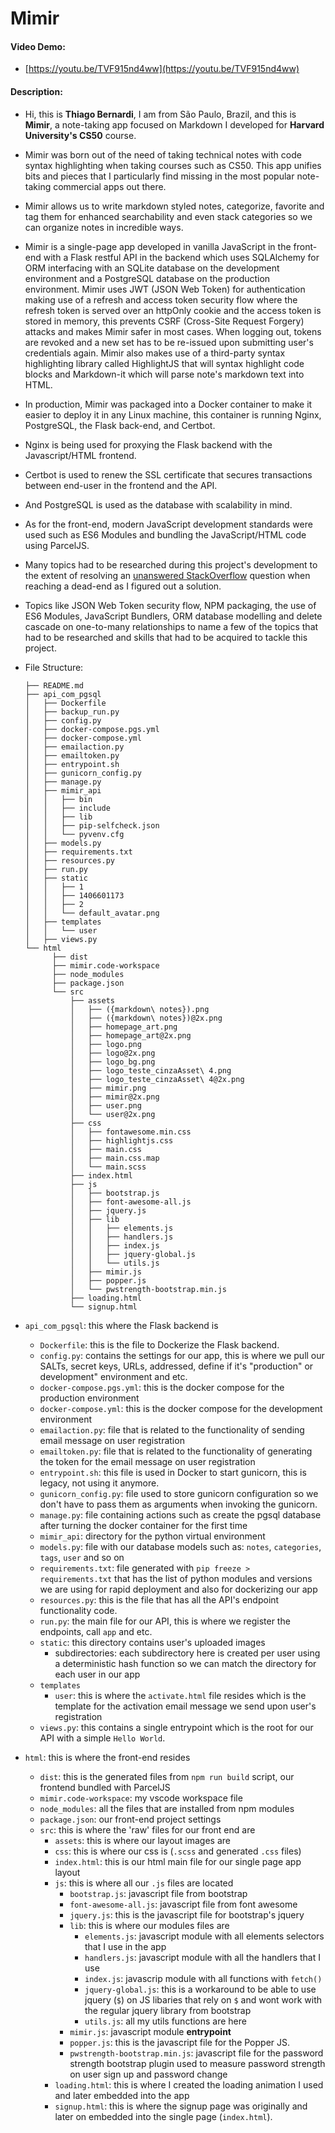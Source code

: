 # Mimir

#### Video Demo:

- [https://youtu.be/TVF915nd4ww](https://youtu.be/TVF915nd4ww)

#### Description:

- Hi, this is **Thiago Bernardi**, I am from São Paulo, Brazil, and this is **Mimir**, a note-taking app focused on Markdown I developed for **Harvard University's CS50** course.

- Mimir was born out of the need of taking technical notes with code syntax highlighting when taking courses such as CS50. This app unifies bits and pieces that I particularly find missing in the most popular note-taking commercial apps out there.

- Mimir allows us to write markdown styled notes, categorize, favorite and tag them for enhanced searchability and even stack categories so we can organize notes in incredible ways.

- Mimir is a single-page app developed in vanilla JavaScript in the front-end with a Flask restful API in the backend which uses SQLAlchemy for ORM interfacing with an SQLite database on the development environment and a PostgreSQL database on the production environment. Mimir uses JWT (JSON Web Token) for authentication making use of a refresh and access token security flow where the refresh token is served over an httpOnly cookie and the access token is stored in memory, this prevents CSRF (Cross-Site Request Forgery) attacks and makes Mimir safer in most cases. When logging out, tokens are revoked and a new set has to be re-issued upon submitting user's credentials again. Mimir also makes use of a third-party syntax highlighting library called HighlightJS that will syntax highlight code blocks and Markdown-it which will parse note's markdown text into HTML.

- In production, Mimir was packaged into a Docker container to make it easier to deploy it in any Linux machine, this container is running Nginx, PostgreSQL, the Flask back-end, and Certbot.

- Nginx is being used for proxying the Flask backend with the Javascript/HTML frontend.

- Certbot is used to renew the SSL certificate that secures transactions between end-user in the frontend and the API.

- And PostgreSQL is used as the database with scalability in mind.

- As for the front-end, modern JavaScript development standards were used such as ES6 Modules and bundling the JavaScript/HTML code using ParcelJS.

- Many topics had to be researched during this project's development to the extent of resolving an [unanswered StackOverflow](https://stackoverflow.com/questions/64332569/highlight-code-with-markdown-it-js-and-highlight-js/67220717#67220717) question when reaching a dead-end as I figured out a solution.

- Topics like JSON Web Token security flow, NPM packaging, the use of ES6 Modules, JavaScript Bundlers, ORM database modelling and delete cascade on one-to-many relationships to name a few of the topics that had to be researched and skills that had to be acquired to tackle this project.

- File Structure:

  ```
  ├── README.md
  ├── api_com_pgsql
  │   ├── Dockerfile
  │   ├── backup_run.py
  │   ├── config.py
  │   ├── docker-compose.pgs.yml
  │   ├── docker-compose.yml
  │   ├── emailaction.py
  │   ├── emailtoken.py
  │   ├── entrypoint.sh
  │   ├── gunicorn_config.py
  │   ├── manage.py
  │   ├── mimir_api
  │   │   ├── bin
  │   │   ├── include
  │   │   ├── lib
  │   │   ├── pip-selfcheck.json
  │   │   └── pyvenv.cfg
  │   ├── models.py
  │   ├── requirements.txt
  │   ├── resources.py
  │   ├── run.py
  │   ├── static
  │   │   ├── 1
  │   │   ├── 1406601173
  │   │   ├── 2
  │   │   └── default_avatar.png
  │   ├── templates
  │   │   └── user
  │   ├── views.py
  └── html
  		├── dist
  		├── mimir.code-workspace
  		├── node_modules
  		├── package.json
  		└── src
  			├── assets
  			│   ├── ({markdown\ notes}).png
  			│   ├── ({markdown\ notes})@2x.png
  			│   ├── homepage_art.png
  			│   ├── homepage_art@2x.png
  			│   ├── logo.png
  			│   ├── logo@2x.png
  			│   ├── logo_bg.png
  			│   ├── logo_teste_cinzaAsset\ 4.png
  			│   ├── logo_teste_cinzaAsset\ 4@2x.png
  			│   ├── mimir.png
  			│   ├── mimir@2x.png
  			│   ├── user.png
  			│   └── user@2x.png
  			├── css
  			│   ├── fontawesome.min.css
  			│   ├── highlightjs.css
  			│   ├── main.css
  			│   ├── main.css.map
  			│   └── main.scss
  			├── index.html
  			├── js
  			│   ├── bootstrap.js
  			│   ├── font-awesome-all.js
  			│   ├── jquery.js
  			│   ├── lib
  			│   │   ├── elements.js
  			│   │   ├── handlers.js
  			│   │   ├── index.js
  			│   │   ├── jquery-global.js
  			│   │   └── utils.js
  			│   ├── mimir.js
  			│   ├── popper.js
  			│   └── pwstrength-bootstrap.min.js
  			├── loading.html
  			└── signup.html
  ```

- `api_com_pgsql`: this where the Flask backend is
  - `Dockerfile`: this is the file to Dockerize the Flask backend.
  - `config.py`: contains the settings for our app, this is where we pull our SALTs, secret keys, URLs, addressed, define if it's "production" or development" environment and etc.
  - `docker-compose.pgs.yml`: this is the docker compose for the production environment
  - `docker-compose.yml`: this is the docker compose for the development environment
  - `emailaction.py`: file that is related to the functionality of sending email message on user registration
  - `emailtoken.py`: file that is related to the functionality of generating the token for the email message on user registration
  - `entrypoint.sh`: this file is used in Docker to start gunicorn, this is legacy, not using it anymore.
  - `gunicorn_config.py`: file used to store gunicorn configuration so we don't have to pass them as arguments when invoking the gunicorn.
  - `manage.py`: file containing actions such as create the pgsql database after turning the docker container for the first time
  - `mimir_api`: directory for the python virtual environment
  - `models.py`: file with our database models such as: `notes`, `categories`, `tags`, `user` and so on
  - `requirements.txt`: file generated with `pip freeze > requirements.txt` that has the list of python modules and versions we are using for rapid deployment and also for dockerizing our app
  - `resources.py`: this is the file that has all the API's endpoint functionality code.
  - `run.py`: the main file for our API, this is where we register the endpoints, call `app` and etc.
  - `static`: this directory contains user's uploaded images
    - subdirectories: each subdirectory here is created per user using a deterministic hash function so we can match the directory for each user in our app
  - `templates`
    - `user`: this is where the `activate.html` file resides which is the template for the activation email message we send upon user's registration
  - `views.py`: this contains a single entrypoint which is the root for our API with a simple `Hello World`.
- `html`: this is where the front-end resides
  - `dist`: this is the generated files from `npm run build` script, our frontend bundled with ParcelJS
  - `mimir.code-workspace`: my vscode workspace file
  - `node_modules`: all the files that are installed from npm modules
  - `package.json`: our front-end project settings
  - `src`: this is where the 'raw' files for our front end are
    - `assets`: this is where our layout images are
    - `css`: this is where our css is (`.scss` and generated `.css` files)
    - `index.html`: this is our html main file for our single page app layout
    - `js`: this is where all our `.js` files are located
      - `bootstrap.js`: javascript file from bootstrap
      - `font-awesome-all.js`: javascript file from font awesome
      - `jquery.js`: this is the javascript file for bootstrap's jquery
      - `lib`: this is where our modules files are
        - `elements.js`: javascript module with all elements selectors that I use in the app
        - `handlers.js`: javascript module with all the handlers that I use
        - `index.js`: javascrip module with all functions with `fetch()`
        - `jquery-global.js`: this is a workaround to be able to use jquery (`$`) on JS libaries that rely on `$` and wont work with the regular jquery library from bootstrap
        - `utils.js`: all my utils functions are here
      - `mimir.js`: javascript module **entrypoint**
      - `popper.js`: this is the javascript file for the Popper JS.
      - `pwstrength-bootstrap.min.js`: javascript file for the password strength bootstrap plugin used to measure password strength on user sign up and password change
    - `loading.html`: this is where I created the loading animation I used and later embedded into the app
    - `signup.html`: this is where the signup page was originally and later on embedded into the single page (`index.html`).
